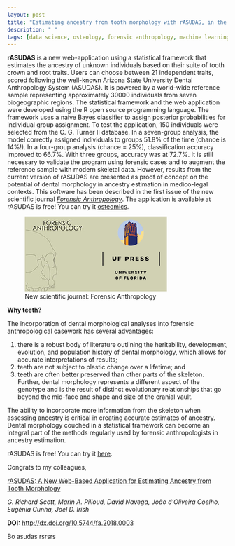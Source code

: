 ```yaml
---
layout: post
title: "Estimating ancestry from tooth morphology with rASUDAS, in the first number of Forensic Anthropology"
description: " "
tags: [data science, osteology, forensic anthropology, machine learning, biogeography, ancestry, rASUDAS, dental morphology. dental morphology, dental non-metrics, quantitative analysis, Arizona State University Dental Anthropology System, naive Bayes]
---
```




**rASUDAS** is a new web-application using a statistical framework that estimates the ancestry of unknown individuals based on their suite of tooth crown and root traits. Users can choose between 21 independent traits, scored following the well-known Arizona State University Dental Anthropology System (ASUDAS). It is powered by a world-wide reference sample representing approximately 30000 individuals from seven biogeographic regions. The statistical framework and the web application were developed using the R open source programming language. The framework uses a naive Bayes classifier to assign posterior probabilities for individual group assignment. To test the application, 150 individuals were selected from the C. G. Turner II database. In a seven-group analysis, the model correctly assigned individuals to groups 51.8% of the time (chance is 14%!). In a four-group analysis (chance = 25%), classification accuracy improved to 66.7%. With three groups, accuracy was at 72.7%. It is still necessary to validate the program using forensic cases and to augment the reference sample with modern skeletal data. However, results from the current version of rASUDAS are presented as proof of concept on the potential of dental morphology in ancestry estimation in medico-legal contexts. This software has been described in the first issue of the new scientific journal <a href = "http://journals.upress.ufl.edu/fa">*Forensic Anthropology*</a>. The application is available at rASUDAS is free! You can try it <a href = "http://osteomics.com/">osteomics</a>.

<figure>
	<img src="/images/ForAntUFPress.png" alt="Forensic Anthropology Journal">
	<figcaption>New scientific journal: Forensic Anthropology</figcaption>
</figure>


**Why teeth?**

The incorporation of dental morphological analyses into forensic anthropological casework has several advantages:
1. there is a robust body of literature outlining the heritability, development, evolution, and population history of dental morphology, which allows for accurate interpretations of results;
2. teeth are not subject to plastic change over a lifetime; and
3. teeth are often better preserved than other parts of the skeleton. Further, dental morphology represents a different aspect of the genotype and is the result of distinct evolutionary relationships that go beyond the mid-face and shape and size of the cranial vault.

The ability to incorporate more information from the skeleton when assessing ancestry is critical in creating accurate estimates of ancestry. Dental morphology couched in a statistical framework can become an integral part of the methods regularly used by forensic anthropologists in ancestry estimation.


rASUDAS is free! You can try it <a href = "http://osteomics.com/rASUDAS">here</a>.


Congrats to my colleagues,

<a href = "http://journals.upress.ufl.edu/fa/article/view/517" target="_blank">rASUDAS: A New Web-Based Application for Estimating Ancestry from Tooth Morphology</a>

*G. Richard Scott, Marin A. Pilloud, David Navega, João d'Oliveira Coelho, Eugénia Cunha, Joel D. Irish*


**DOI:** http://dx.doi.org/10.5744/fa.2018.0003


Bo
asudas
rsrsrs
